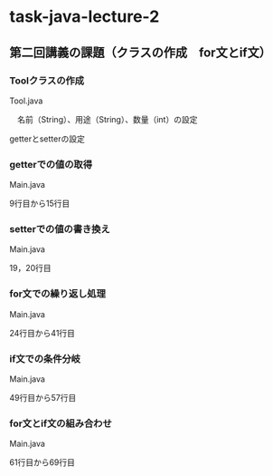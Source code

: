 # task-java-lecture-2

## 第二回講義の課題（クラスの作成　for文とif文）

### Toolクラスの作成
  Tool.java
  
　名前（String）、用途（String）、数量（int）の設定
 
  getterとsetterの設定
  
### getterでの値の取得
 Main.java
 
 9行目から15行目
 
### setterでの値の書き換え
 Main.java
 
 19，20行目
 
### for文での繰り返し処理
 Main.java
 
 24行目から41行目

### if文での条件分岐
 Main.java
 
 49行目から57行目
 
### for文とif文の組み合わせ
 Main.java
 
 61行目から69行目
